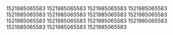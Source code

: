 1521985065583
1521985065583
1521985065583
1521985065583
1521985065583
1521985065583
1521985065583
1521985065583
1521985065583
1521985065583
1521985065583
1521985065583
1521985065583
1521985065583
1521985065583